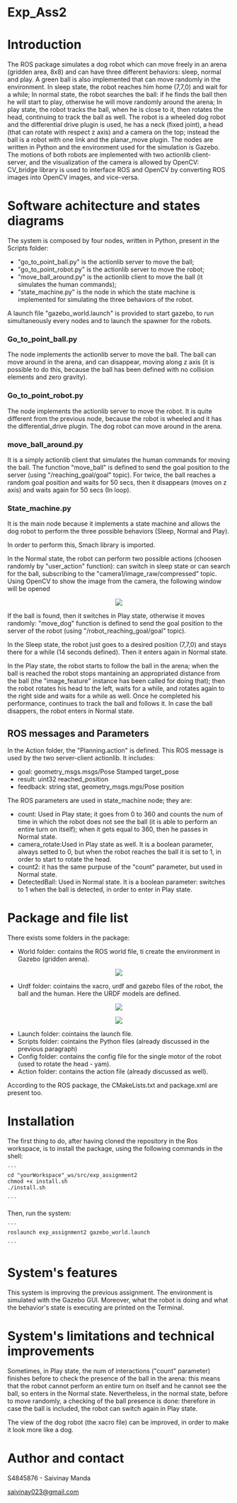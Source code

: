 # Exp_Ass2


# Introduction 
The ROS package simulates a dog robot which can move freely in an arena (gridden area, 8x8) and can have three different behaviors: sleep, normal and play. A green ball is also implemented that can move randomly in the environment. 
In sleep state, the robot reaches him home (7,7,0) and wait for a while; 
In normal state, the robot searches the ball: if he finds the ball then he will start to play, otherwise he will move randomly around the arena; 
In play state, the robot tracks the ball, when he is close to it, then rotates the head, continuing to track the ball as well. 
The robot is a wheeled dog robot and the differential drive plugin is used, he has a neck (fixed joint), a head (that can rotate  with respect z axis) and a camera on the top; instead the ball is a robot with one link and the planar_move plugin. 
The nodes are written in Python and the environment used for the simulation is Gazebo. 
The motions of both robots are implemented with two actionlib client-server, and the visualization of the camera is allowed by OpenCV: CV_bridge library is used to interface ROS and OpenCV by converting ROS images into OpenCV images, and vice-versa. 

# Software achitecture and states diagrams 

The system is composed by four nodes, written in Python, present in the Scripts folder: 

 - "go_to_point_ball.py" is the actionlib server to move the ball; 
 - "go_to_point_robot.py" is the actionlib server to move the robot; 
 - "move_ball_around.py" is the actionlib client to move the ball (it simulates the human commands); 
 - "state_machine.py" is the node in which the state machine is implemented for simulating the three behaviors of the robot. 

A launch file "gazebo_world.launch" is provided to start gazebo, to run simultaneously every nodes and to launch the spawner for the robots.

### Go_to_point_ball.py 
The node implements the actionlib server to move the ball. The ball can move around in the arena, and can disappear, moving along z axis (it is possible to do this, because the ball has been defined with no collision elements and zero gravity). 

### Go_to_point_robot.py 
The node implements the actionlib server to move the robot. It is quite different from the previous node, because the robot is wheeled and it has the differential_drive plugin. 
The dog robot can move around in the arena. 

### move_ball_around.py 
It is a simply actionlib client that simulates the human commands for moving the ball. 
The function "move_ball" is defined to send the goal position to the server (using "/reaching_goal/goal" topic). 
For twice, the ball reaches a random goal position and waits for 50 secs, then it disappears (moves on z axis) and waits again for 50 secs (In loop). 

### State_machine.py 
It is the main node because it implements a state machine and allows the dog robot to perform the three possible behaviors (Sleep, Normal and Play). 

In order to perform this, Smach library is imported. 

In the Normal state, the robot can perform two possible actions (choosen randomly by "user_action" function): can switch in sleep state or can search for the ball, subscribing to the "camera1/image_raw/compressed" topic. Using OpenCV to show the image from the camera, the following window will be opened 

<p align="center"> 
<img src="https://github.com/SaiVinay023/Exp_Ass2/blob/main/images/window_ball.png">
</p>

If the ball is found, then it switches in Play state, otherwise it moves randomly: "move_dog" function is defined to send the goal position to the server of the robot (using "/robot_reaching_goal/goal" topic). 

In the Sleep state, the robot just goes to a desired position (7,7,0) and stays there for a while (14 seconds defined). Then it enters again in Normal state. 

In the Play state, the robot starts to follow the ball in the arena; when the ball is reached the robot stops mantaining an appropriated distance from the ball (the "image_feature" instance has been called for doing that); then the robot rotates his head to the left, waits for a while, and rotates again to the right side and waits for a while as well. Once he completed his performance, continues to track the ball and follows it. In case the ball disappers, the robot enters in Normal state. 

## ROS messages and Parameters 

In the Action folder, the "Planning.action" is defined. This ROS message is used by the two server-client actionlib. It includes: 

 - goal: geometry_msgs.msgs/Pose Stamped target_pose 
 - result: uint32 reached_position 
 - feedback: string stat, geometry_msgs.mgs/Pose position 

The ROS parameters are used in state_machine node; they are: 

 - count: Used in Play state;  it goes from 0 to 360 and counts the num of time in which the robot does not see the ball (it is able to perform an entire turn on itself); when it gets equal to 360, then he passes in Normal state. 
 - camera_rotate:Used in Play state as well. It is a boolean parameter, always setted to 0, but when the robot reaches the ball it is set to 1, in order to start to rotate the head. 
 - count2: it has the same purpuse of the "count" parameter, but used in Normal state. 
 - DetectedBall: Used in Normal state. It is a boolean parameter: switches to 1 when the ball is detected, in order to enter in Play state. 

# Package and file list 
There exists some folders in the package: 

 - World folder: contains the ROS world file, ti create the environment in Gazebo (gridden arena). 

<p align="center"> 
<img src="https://github.com/SaiVinay023/Exp_Ass2/blob/main/images/Environment.png">
</p>

 - Urdf folder: cointains the xacro, urdf and gazebo files of the robot, the ball and the human. Here the URDF models are defined. 

<p align="center"> 
<img src="https://github.com/SaiVinay023/Exp_Ass2/blob/main/images/URDFRobot_graph.png">
</p>

<p align="center"> 
<img src="https://github.com/SaiVinay023/Exp_Ass2/blob/main/images/Dog_robot.png">
</p>


 - Launch folder: cointains the launch file. 
 - Scripts folder: cointains the Python files (already discussed in the previous paragraph) 
 - Config folder: contains the config file for the single motor of the robot (used to rotate the head - yam). 
 - Action folder: contains the action file (already discussed as well). 

According to the ROS package, the CMakeLists.txt and package.xml are present too. 

# Installation
 
The first thing to do, after having cloned the repository in the Ros workspace, is to install the package, using the following commands in the shell:

   
    ```
    cd "yourWorkspace"_ws/src/exp_assignment2
    chmod +x install.sh 
    ./install.sh 

    ```


Then, run the system: 

    
    ```
    roslaunch exp_assignment2 gazebo_world.launch
    
    ```

# System's features 
This system is improving the previous assignment. 
The environment is simulated with the Gazebo GUI. Moreover, what the robot is doing and what the behavior's state is executing are printed on the Terminal. 



# System's limitations and technical improvements 

Sometimes, in Play state, the num of interactions ("count" parameter) finishes before to check the presence of the ball in the arena: this means that the robot cannot perform an entire turn on itself and he cannot see the ball, so enters in the Normal state. Nevertheless, in the normal state, before to move randomly, a checking of the ball presence is done: therefore in case the ball is included, the robot can switch again in Play state. 

The view of the dog robot (the xacro file) can be improved, in order to make it look more like a dog. 

# Author and contact

S4845876 - Saivinay Manda

saivinay023@gmail.com


